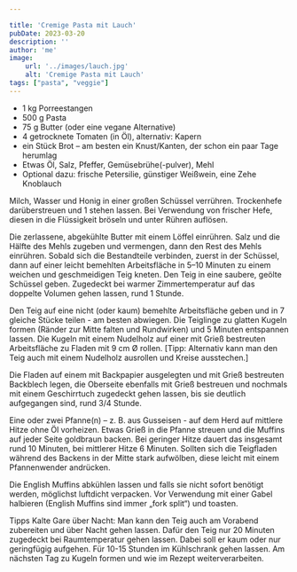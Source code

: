 ```yaml
---

title: 'Cremige Pasta mit Lauch'
pubDate: 2023-03-20
description: ''
author: 'me'
image:
    url: '../images/lauch.jpg'
    alt: 'Cremige Pasta mit Lauch'
tags: ["pasta", "veggie"]
---
```

* 1 kg Porreestangen
* 500 g Pasta
* 75 g Butter (oder eine vegane Alternative)
* 4 getrocknete Tomaten (in Öl), alternativ: Kapern
* ein Stück Brot – am besten ein Knust/Kanten, der schon ein paar Tage herumlag
* Etwas Öl, Salz, Pfeffer, Gemüsebrühe(-pulver), Mehl
* Optional dazu: frische Petersilie, günstiger Weißwein, eine Zehe Knoblauch

Milch, Wasser und Honig in einer großen Schüssel verrühren. Trockenhefe darüberstreuen und 1 stehen lassen. Bei Verwendung von frischer Hefe, diesen in die Flüssigkeit bröseln und unter Rühren auflösen.

Die zerlassene, abgekühlte Butter mit einem Löffel einrühren. Salz und die Hälfte des Mehls zugeben und vermengen, dann den Rest des Mehls einrühren. Sobald sich die Bestandteile verbinden, zuerst in der Schüssel, dann auf einer leicht bemehlten Arbeitsfläche in 5–10 Minuten zu einem weichen und geschmeidigen Teig kneten. Den Teig in eine saubere, geölte Schüssel geben. Zugedeckt bei warmer Zimmertemperatur auf das doppelte Volumen gehen lassen, rund 1 Stunde.

Den Teig auf eine nicht (oder kaum) bemehlte Arbeitsfläche geben und in 7 gleiche Stücke teilen - am besten abwiegen. Die Teiglinge zu glatten Kugeln formen (Ränder zur Mitte falten und Rundwirken) und 5 Minuten entspannen lassen. Die Kugeln mit einem Nudelholz auf einer mit Grieß bestreuten Arbeitsfläche zu Fladen mit 9 cm Ø rollen. [Tipp: Alternativ kann man den Teig auch mit einem Nudelholz ausrollen und Kreise ausstechen.]

Die Fladen auf einem mit Backpapier ausgelegten und mit Grieß bestreuten Backblech legen, die Oberseite ebenfalls mit Grieß bestreuen und nochmals mit einem Geschirrtuch zugedeckt gehen lassen, bis sie deutlich aufgegangen sind, rund 3/4 Stunde.

Eine oder zwei Pfanne(n) – z. B. aus Gusseisen - auf dem Herd auf mittlere Hitze ohne Öl vorheizen. Etwas Grieß in die Pfanne streuen und die Muffins auf jeder Seite goldbraun backen. Bei geringer Hitze dauert das insgesamt rund 10 Minuten, bei mittlerer Hitze 6 Minuten. Sollten sich die Teigfladen während des Backens in der Mitte stark aufwölben, diese leicht mit einem Pfannenwender andrücken.

Die English Muffins abkühlen lassen und falls sie nicht sofort benötigt werden, möglichst luftdicht verpacken. Vor Verwendung mit einer Gabel halbieren (English Muffins sind immer „fork split“) und toasten.

Tipps
Kalte Gare über Nacht: Man kann den Teig auch am Vorabend zubereiten und über Nacht gehen lassen. Dafür den Teig nur 20 Minuten zugedeckt bei Raumtemperatur gehen lassen. Dabei soll er kaum oder nur geringfügig aufgehen. Für 10-15 Stunden im Kühlschrank gehen lassen. Am nächsten Tag zu Kugeln formen und wie im Rezept weiterverarbeiten.